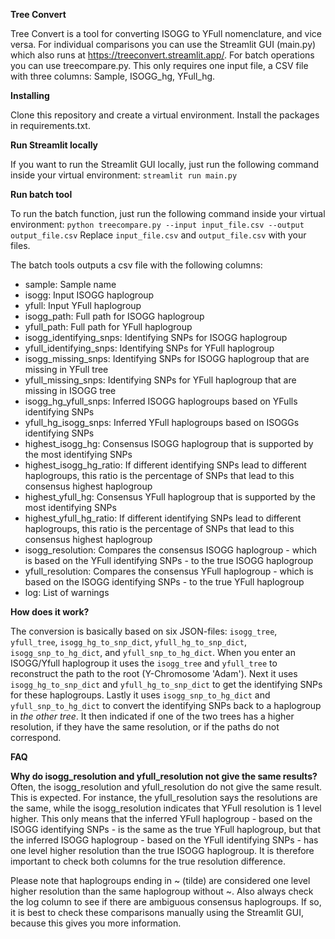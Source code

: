 **Tree Convert**

Tree Convert is a tool for converting ISOGG to YFull nomenclature, and vice versa.
For individual comparisons you can use the Streamlit GUI (main.py) which also runs at https://treeconvert.streamlit.app/.
For batch operations you can use treecompare.py. This only requires one input file, a CSV file with three columns: Sample, ISOGG_hg, YFull_hg.

**Installing**

Clone this repository and create a virtual environment. Install the packages in requirements.txt.

**Run Streamlit locally**

If you want to run the Streamlit GUI locally, just run the following command inside your virtual environment:
`streamlit run main.py`

**Run batch tool**

To run the batch function, just run the following command inside your virtual environment:
`python treecompare.py --input input_file.csv --output output_file.csv`
Replace `input_file.csv` and `output_file.csv` with your files.

The batch tools outputs a csv file with the following columns:
- sample: Sample name
- isogg: Input ISOGG haplogroup
- yfull: Input YFull haplogroup
- isogg_path: Full path for ISOGG haplogroup
- yfull_path: Full path for YFull haplogroup
- isogg_identifying_snps: Identifying SNPs for ISOGG haplogroup
- yfull_identifying_snps: Identifying SNPs for YFull haplogroup
- isogg_missing_snps: Identifying SNPs for ISOGG haplogroup that are missing in YFull tree
- yfull_missing_snps: Identifying SNPs for YFull haplogroup that are missing in ISOGG tree
- isogg_hg_yfull_snps: Inferred ISOGG haplogroups based on YFulls identifying SNPs
- yfull_hg_isogg_snps: Inferred YFull haplogroups based on ISOGGs identifying SNPs
- highest_isogg_hg: Consensus ISOGG haplogroup that is supported by the most identifying SNPs
- highest_isogg_hg_ratio: If different identifying SNPs lead to different haplogroups, this ratio is the percentage of SNPs that lead to this consensus highest haplogroup
- highest_yfull_hg: Consensus YFull haplogroup that is supported by the most identifying SNPs
- highest_yfull_hg_ratio: If different identifying SNPs lead to different haplogroups, this ratio is the percentage of SNPs that lead to this consensus highest haplogroup
- isogg_resolution: Compares the consensus ISOGG haplogroup - which is based on the YFull identifying SNPs - to the true ISOGG haplogroup
- yfull_resolution: Compares the consensus YFull haplogroup - which is based on the ISOGG identifying SNPs - to the true YFull haplogroup
- log: List of warnings

**How does it work?**

The conversion is basically based on six JSON-files: `isogg_tree`, `yfull_tree`, `isogg_hg_to_snp_dict`, `yfull_hg_to_snp_dict`, `isogg_snp_to_hg_dict`, and `yfull_snp_to_hg_dict`.
When you enter an ISOGG/Yfull haplogroup it uses the `isogg_tree` and `yfull_tree` to reconstruct the path to the root (Y-Chromosome 'Adam').
Next it uses `isogg_hg_to_snp_dict` and `yfull_hg_to_snp_dict` to get the identifying SNPs for these haplogroups.
Lastly it uses `isogg_snp_to_hg_dict` and `yfull_snp_to_hg_dict` to convert the identifying SNPs back to a haplogroup in _the other tree_.
It then indicated if one of the two trees has a higher resolution, if they have the same resolution, or if the paths do not correspond.

**FAQ**

__Why do isogg_resolution and yfull_resolution not give the same results?__
Often, the isogg_resolution and yfull_resolution do not give the same result. This is expected. For instance, the yfull_resolution says the resolutions are the same, while the isogg_resolution indicates that YFull resolution is 1 level higher. This only means that the inferred YFull haplogroup - based on the ISOGG identifying SNPs - is the same as the true YFull haplogroup, but that the inferred ISOGG haplogroup - based on the YFull identifying SNPs - has one level higher resolution than the true ISOGG haplogroup. It is therefore important to check both columns for the true resolution difference.

Please note that haplogroups ending in ~ (tilde) are considered one level higher resolution than the same haplogroup without ~.
Also always check the log column to see if there are ambiguous consensus haplogroups. If so, it is best to check these comparisons manually using the Streamlit GUI, because this gives you more information.

